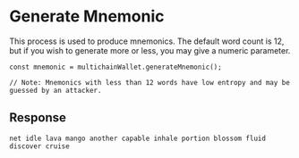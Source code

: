 # Generate Mnemonic

This process is used to produce mnemonics. The default word count is 12, but if you wish to generate more or less, you may give a numeric parameter.

```text
const mnemonic = multichainWallet.generateMnemonic();

// Note: Mnemonics with less than 12 words have low entropy and may be guessed by an attacker.
```

## Response

```text
net idle lava mango another capable inhale portion blossom fluid discover cruise
```
